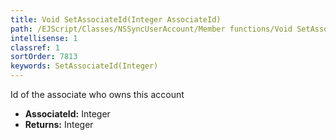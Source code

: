 ```yaml
---
title: Void SetAssociateId(Integer AssociateId)
path: /EJScript/Classes/NSSyncUserAccount/Member functions/Void SetAssociateId(Integer p_0)
intellisense: 1
classref: 1
sortOrder: 7813
keywords: SetAssociateId(Integer)
---
```



Id of the associate who owns this account



* **AssociateId:** Integer
* **Returns:** Integer



